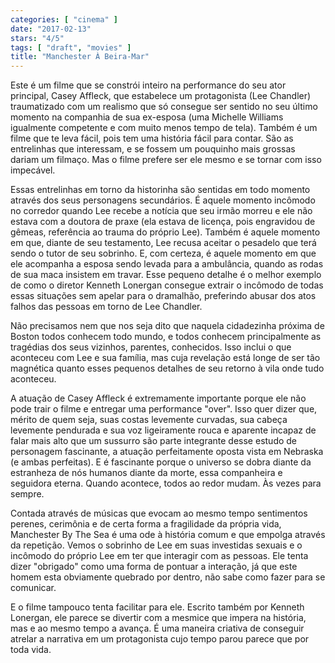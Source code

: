 ```yaml
---
categories: [ "cinema" ]
date: "2017-02-13"
stars: "4/5"
tags: [ "draft", "movies" ]
title: "Manchester À Beira-Mar"
---
```

Este é um filme que se constrói inteiro na performance do seu ator
principal, Casey Affleck, que estabelece um protagonista (Lee Chandler)
traumatizado com um realismo que só consegue ser sentido no seu
último momento na companhia de sua ex-esposa (uma Michelle Williams
igualmente competente e com muito menos tempo de tela). Também é um
filme que te leva fácil, pois tem uma história fácil para contar. São
as entrelinhas que interessam, e se fossem um pouquinho mais grossas
dariam um filmaço. Mas o filme prefere ser ele mesmo e se tornar com
isso impecável.

Essas entrelinhas em torno da historinha são sentidas em todo momento
através dos seus personagens secundários. É aquele momento incômodo
no corredor quando Lee recebe a notícia que seu irmão morreu e ele não
estava com a doutora de praxe (ela estava de licença, pois engravidou
de gêmeas, referência ao trauma do próprio Lee). Também é aquele
momento em que, diante de seu testamento, Lee recusa aceitar o pesadelo
que terá sendo o tutor de seu sobrinho. E, com certeza, é aquele
momento em que ele acompanha a esposa sendo levada para a ambulância,
quando as rodas de sua maca insistem em travar. Esse pequeno detalhe é
o melhor exemplo de como o diretor Kenneth Lonergan consegue extrair
o incômodo de todas essas situações sem apelar para o dramalhão,
preferindo abusar dos atos falhos das pessoas em torno de Lee Chandler.

Não precisamos nem que nos seja dito que naquela cidadezinha próxima
de Boston todos conhecem todo mundo, e todos conhecem principalmente as
tragédias dos seus vizinhos, parentes, conhecidos. Isso inclui o que
aconteceu com Lee e sua família, mas cuja revelação está longe de
ser tão magnética quanto esses pequenos detalhes de seu retorno à
vila onde tudo aconteceu.

A atuação de Casey Affleck é extremamente importante porque ele não
pode trair o filme e entregar uma performance "over". Isso quer dizer
que, mérito de quem seja, suas costas levemente curvadas, sua cabeça
levemente pendurada e sua voz ligeiramente rouca e aparente incapaz de
falar mais alto que um sussurro são parte integrante desse estudo de
personagem fascinante, a atuação perfeitamente oposta vista em Nebraska
(e ambas perfeitas). E é fascinante porque o universo se dobra diante da
estranheza de nós humanos diante da morte, essa companheira e seguidora
eterna. Quando acontece, todos ao redor mudam. Às vezes para sempre.

Contada através de músicas que evocam ao mesmo tempo sentimentos
perenes, cerimônia e de certa forma a fragilidade da própria vida,
Manchester By The Sea é uma ode à história comum e que empolga através
da repetição. Vemos o sobrinho de Lee em suas investidas sexuais e o
incômodo do próprio Lee em ter que interagir com as pessoas. Ele tenta
dizer "obrigado" como uma forma de pontuar a interação, já que este
homem esta obviamente quebrado por dentro, não sabe como fazer para se
comunicar.

E o filme tampouco tenta facilitar para ele. Escrito também por Kenneth
Lonergan, ele parece se divertir com a mesmice que impera na história,
mas e ao mesmo tempo a avança. É uma maneira criativa de conseguir
atrelar a narrativa em um protagonista cujo tempo parou parece que por
toda vida.

